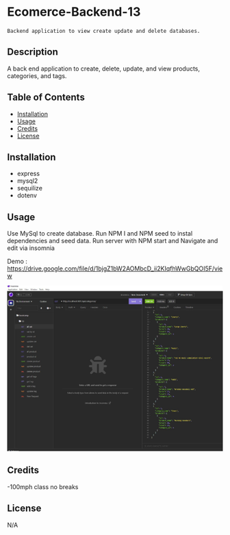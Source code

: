 # Ecomerce-Backend-13
    Backend application to view create update and delete databases.

## Description

A back end application to create, delete, update, and view products, categories, and tags.

## Table of Contents

- [Installation](#installation)
- [Usage](#usage)
- [Credits](#credits)
- [License](#license)

## Installation

- express
- mysql2
- sequilize
- dotenv

## Usage

Use MySql to create database. Run NPM I and NPM seed to instal dependencies and seed data. Run server with NPM start and Navigate and edit via insomnia

Demo : https://drive.google.com/file/d/1bjgZ1bW2AOMbcD_ii2KIqfhWwGbQOI5F/view

![screenshot](./images/Ecomss.JPG)

## Credits

-100mph class no breaks

## License

N/A